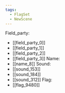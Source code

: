 ```yaml
---
tags:
  - FlagSet
  - NewScene
---
```

Field_party:
- [[field_party_0]]
- [[field_party_1]]
- [[field_party_2]]
- [[field_party_3]]
Name:
- [[name_8]]
Sound:
- [[sound_153]]
- [[sound_184]]
- [[sound_312]]
Flag:
- [[flag_9480]]
